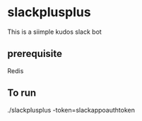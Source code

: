 # slackplusplus
This is a siimple kudos slack bot

## prerequisite
Redis

## To run
./slackplusplus -token=slackappoauthtoken
